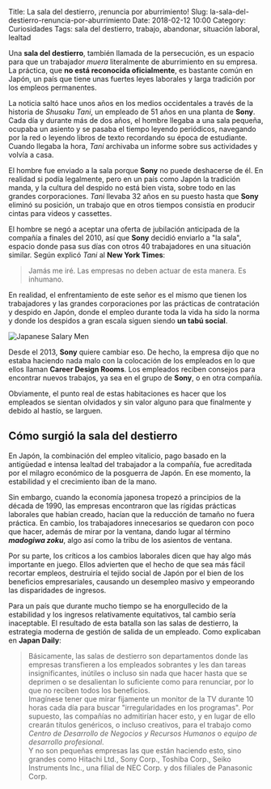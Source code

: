 Title: La sala del destierro, ¡renuncia por aburrimiento!
Slug: la-sala-del-destierro-renuncia-por-aburrimiento
Date: 2018-02-12 10:00
Category: Curiosidades
Tags: sala del destierro, trabajo, abandonar, situación laboral, lealtad



Una **sala del destierro**, también llamada de la persecución, es un espacio para que un trabajador *muera* literalmente de aburrimiento en su empresa. La práctica, que **no está reconocida oficialmente**, es bastante común en Japón, un país que tiene unas fuertes leyes laborales y larga tradición por los empleos permanentes.

La noticia saltó hace unos años en los medios occidentales a través de la historia de *Shusaku Tani*, un empleado de 51 años en una planta de **Sony**. Cada día y durante más de dos años, el hombre llegaba a una sala pequeña, ocupaba un asiento y se pasaba el tiempo leyendo periódicos, navegando por la red o leyendo libros de texto recordando su época de estudiante. Cuando llegaba la hora, *Tani* archivaba un informe sobre sus actividades y volvía a casa.

El hombre fue enviado a la sala porque **Sony** no puede deshacerse de él. En realidad si podía legalmente, pero en un país como Japón la tradición manda, y la cultura del despido no está bien vista, sobre todo en las grandes corporaciones. *Tani* llevaba 32 años en su puesto hasta que **Sony** eliminó su posición, un trabajo que en otros tiempos consistía en producir cintas para videos y cassettes.

El hombre se negó a aceptar una oferta de jubilación anticipada de la compañía a finales del 2010, así que **Sony** decidió enviarlo a "la sala", espacio donde pasa sus días con otros 40 trabajadores en una situación similar. Según explicó *Tani* al **New York Times**:

> Jamás me iré. Las empresas no deben actuar de esta manera. Es inhumano.

En realidad, el enfrentamiento de este señor es el mismo que tienen los trabajadores y las grandes corporaciones por las prácticas de contratación y despido en Japón, donde el empleo durante toda la vida ha sido la norma y donde los despidos a gran escala siguen siendo **un tabú social**.

![Japanese Salary Men]({filename}/images/japanese-salary-men.jpg)

Desde el 2013, **Sony** quiere cambiar eso. De hecho, la empresa dijo que no estaba haciendo nada malo con la colocación de los empleados en lo que ellos llaman **Career Design Rooms**. Los empleados reciben consejos para encontrar nuevos trabajos, ya sea en el grupo de **Sony**, o en otra compañía.

Obviamente, el punto real de estas habitaciones es hacer que los empleados se sientan olvidados y sin valor alguno para que finalmente y debido al hastío, se larguen.

## Cómo surgió la sala del destierro

En Japón, la combinación del empleo vitalicio, pago basado en la antigüedad e intensa lealtad del trabajador a la compañía, fue acreditada por el milagro económico de la posguerra de Japón. En ese momento, la estabilidad y el crecimiento iban de la mano.

Sin embargo, cuando la economía japonesa tropezó a principios de la década de 1990, las empresas encontraron que las rígidas prácticas laborales que habían creado, hacían que la reducción de tamaño no fuera práctica. En cambio, los trabajadores innecesarios se quedaron con poco que hacer, además de mirar por la ventana, dando lugar al término ***madogiwa zoku***, algo así como la tribu de los asientos de ventana.

Por su parte, los críticos a los cambios laborales dicen que hay algo más importante en juego. Ellos advierten que el hecho de que sea más fácil recortar empleos, destruiría el tejido social de Japón por el bien de los beneficios empresariales, causando un desempleo masivo y empeorando las disparidades de ingresos.

Para un país que durante mucho tiempo se ha enorgullecido de la estabilidad y los ingresos relativamente equitativos, tal cambio sería inaceptable. El resultado de esta batalla son las salas de destierro, la estrategia moderna de gestión de salida de un empleado. Como explicaban en **Japan Daily**:

> Básicamente, las salas de destierro son departamentos donde las empresas transfieren a los empleados sobrantes y les dan tareas insignificantes, inútiles o incluso sin nada que hacer hasta que se deprimen o se desalientan lo suficiente como para renunciar, por lo que no reciben todos los beneficios.  
> Imagínese tener que mirar fijamente un monitor de la TV durante 10 horas cada día para buscar "irregularidades en los programas". Por supuesto, las compañías no admitirían hacer esto, y en lugar de ello crearán títulos genéricos, o incluso creativos, para el trabajo como *Centro de Desarrollo de Negocios y Recursos Humanos* o *equipo de desarrollo profesional*.  
> Y no son pequeñas empresas las que están haciendo esto, sino grandes como Hitachi Ltd., Sony Corp., Toshiba Corp., Seiko Instruments Inc., una filial de NEC Corp. y dos filiales de Panasonic Corp.
